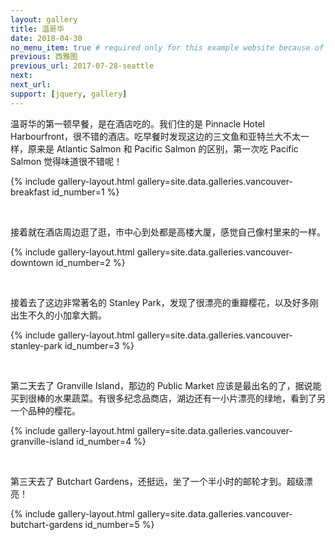 ```yaml
---
layout: gallery
title: 温哥华
date: 2018-04-30
no_menu_item: true # required only for this example website because of menu construction
previous: 西雅图
previous_url: 2017-07-28-seattle
next: 
next_url: 
support: [jquery, gallery]
---
```


温哥华的第一顿早餐，是在酒店吃的。我们住的是 Pinnacle Hotel Harbourfront，很不错的酒店。吃早餐时发现这边的三文鱼和亚特兰大不太一样，原来是 Atlantic  Salmon 和 Pacific Salmon 的区别，第一次吃 Pacific Salmon 觉得味道很不错呢！

{% include gallery-layout.html gallery=site.data.galleries.vancouver-breakfast id_number=1 %}

<br>

接着就在酒店周边逛了逛，市中心到处都是高楼大厦，感觉自己像村里来的一样。

{% include gallery-layout.html gallery=site.data.galleries.vancouver-downtown id_number=2 %}


<br>

接着去了这边非常著名的 Stanley Park，发现了很漂亮的重瓣樱花，以及好多刚出生不久的小加拿大鹅。

{% include gallery-layout.html gallery=site.data.galleries.vancouver-stanley-park id_number=3 %}


<br>

第二天去了 Granville Island，那边的 Public Market 应该是最出名的了，据说能买到很棒的水果蔬菜。有很多纪念品商店，湖边还有一小片漂亮的绿地，看到了另一个品种的樱花。

{% include gallery-layout.html gallery=site.data.galleries.vancouver-granville-island id_number=4 %}


<br>

第三天去了 Butchart Gardens，还挺远，坐了一个半小时的邮轮才到。超级漂亮！

{% include gallery-layout.html gallery=site.data.galleries.vancouver-butchart-gardens id_number=5 %}


<br>
